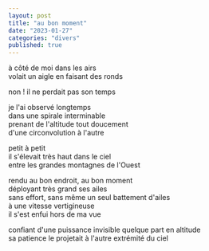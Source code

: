 ```yaml
---
layout: post
title: "au bon moment"
date: "2023-01-27"
categories: "divers"
published: true
---
```


à côté de moi dans les airs  
volait un aigle en faisant des ronds  

non ! il ne perdait pas son temps  

je l'ai observé longtemps  
dans une spirale interminable  
prenant de l'altitude tout doucement  
d'une circonvolution à l'autre  

petit à petit  
il s'élevait très haut dans le ciel  
entre les grandes montagnes de l'Ouest  

rendu au bon endroit, au bon moment  
déployant très grand ses ailes  
sans effort, sans même un seul battement d'ailes  
à une vitesse vertigineuse  
il s'est enfui hors de ma vue  

confiant d'une puissance invisible quelque part en altitude  
sa patience le projetait à l'autre extrémité du ciel  
